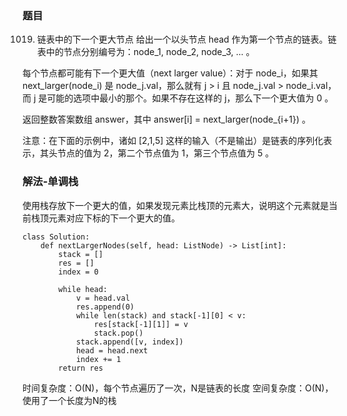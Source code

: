 ### 题目

1019. 链表中的下一个更大节点
给出一个以头节点 head 作为第一个节点的链表。链表中的节点分别编号为：node_1, node_2, node_3, ... 。

每个节点都可能有下一个更大值（next larger value）：对于 node_i，如果其 next_larger(node_i) 是 node_j.val，那么就有 j > i 且  node_j.val > node_i.val，而 j 是可能的选项中最小的那个。如果不存在这样的 j，那么下一个更大值为 0 。

返回整数答案数组 answer，其中 answer[i] = next_larger(node_{i+1}) 。

注意：在下面的示例中，诸如 [2,1,5] 这样的输入（不是输出）是链表的序列化表示，其头节点的值为 2，第二个节点值为 1，第三个节点值为 5 。

### 解法-单调栈

使用栈存放下一个更大的值，如果发现元素比栈顶的元素大，说明这个元素就是当前栈顶元素对应下标的下一个更大的值。

```python3
class Solution:
    def nextLargerNodes(self, head: ListNode) -> List[int]:
        stack = []
        res = []
        index = 0

        while head:
            v = head.val
            res.append(0)
            while len(stack) and stack[-1][0] < v:
                res[stack[-1][1]] = v
                stack.pop()
            stack.append([v, index])
            head = head.next
            index += 1
        return res
```
时间复杂度：O(N)，每个节点遍历了一次，N是链表的长度
空间复杂度：O(N)，使用了一个长度为N的栈